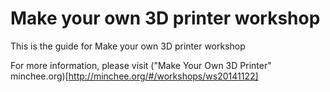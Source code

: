 # Make your own 3D printer workshop

This is the guide for Make your own 3D printer workshop

For more information, please visit ("Make Your Own 3D Printer" minchee.org)[http://minchee.org/#/workshops/ws20141122]